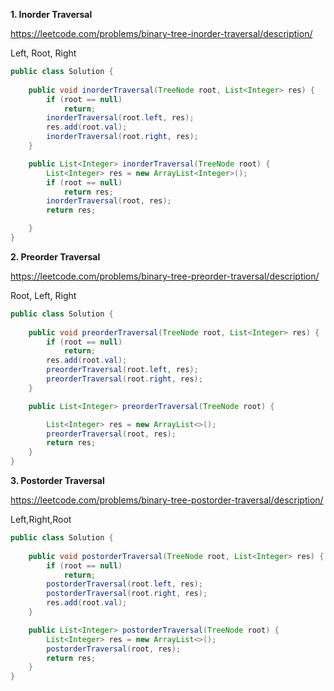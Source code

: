 **1. Inorder Traversal**

https://leetcode.com/problems/binary-tree-inorder-traversal/description/

Left, Root, Right

```java
public class Solution {
	
	public void inorderTraversal(TreeNode root, List<Integer> res) {
		if (root == null)
			return;
		inorderTraversal(root.left, res);
		res.add(root.val);
		inorderTraversal(root.right, res);
	}

	public List<Integer> inorderTraversal(TreeNode root) {
		List<Integer> res = new ArrayList<Integer>();
		if (root == null)
			return res;
		inorderTraversal(root, res);
		return res;

	}
}
```


**2. Preorder Traversal**

https://leetcode.com/problems/binary-tree-preorder-traversal/description/

Root, Left, Right

```java
public class Solution {
	
	public void preorderTraversal(TreeNode root, List<Integer> res) {
		if (root == null)
			return;
		res.add(root.val);
		preorderTraversal(root.left, res);
		preorderTraversal(root.right, res);
	}

	public List<Integer> preorderTraversal(TreeNode root) {

		List<Integer> res = new ArrayList<>();
		preorderTraversal(root, res);
		return res;
	}
}
```


**3. Postorder Traversal**

https://leetcode.com/problems/binary-tree-postorder-traversal/description/

Left,Right,Root

```java
public class Solution {
	
	public void postorderTraversal(TreeNode root, List<Integer> res) {
		if (root == null)
			return;
		postorderTraversal(root.left, res);
		postorderTraversal(root.right, res);
		res.add(root.val);
	}

	public List<Integer> postorderTraversal(TreeNode root) {
		List<Integer> res = new ArrayList<>();
		postorderTraversal(root, res);
		return res;
	}
}
```
